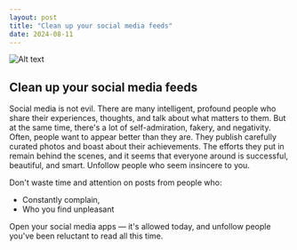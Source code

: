 ```yaml
---
layout: post
title: "Clean up your social media feeds"
date: 2024-08-11
---
```


![Alt text](/assets/images/11.jpg)

## Clean up your social media feeds

Social media is not evil. There are many intelligent, profound people who share their experiences, thoughts, and talk about what matters to them. But at the same time, there's a lot of self-admiration, fakery, and negativity. Often, people want to appear better than they are. They publish carefully curated photos and boast about their achievements. The efforts they put in remain behind the scenes, and it seems that everyone around is successful, beautiful, and smart. Unfollow people who seem insincere to you.

Don't waste time and attention on posts from people who:

- Constantly complain,
- Who you find unpleasant

Open your social media apps — it's allowed today, and unfollow people you've been reluctant to read all this time.